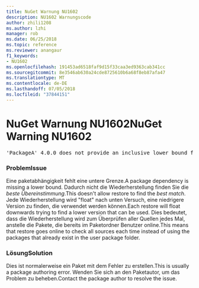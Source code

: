 ```yaml
---
title: NuGet Warnung NU1602
description: NU1602 Warnungscode
author: zhili1208
ms.author: lzhi
manager: rob
ms.date: 06/25/2018
ms.topic: reference
ms.reviewer: anangaur
f1_keywords:
- NU1602
ms.openlocfilehash: 191453ad6518faf9d15f33caa3ed9363cab341cc
ms.sourcegitcommit: 8e3546ab630a24cde8725610b6a68f8eb87afa47
ms.translationtype: MT
ms.contentlocale: de-DE
ms.lasthandoff: 07/05/2018
ms.locfileid: "37844151"
---
```

# <a name="nuget-warning-nu1602"></a><span data-ttu-id="fc69e-103">NuGet Warnung NU1602</span><span class="sxs-lookup"><span data-stu-id="fc69e-103">NuGet Warning NU1602</span></span>

<pre>'PackageA' 4.0.0 does not provide an inclusive lower bound for dependency 'PackageB' (> 3.5.0). An approximate best match of 3.6.0 was resolved.</pre>

### <a name="issue"></a><span data-ttu-id="fc69e-104">Problem</span><span class="sxs-lookup"><span data-stu-id="fc69e-104">Issue</span></span>
<span data-ttu-id="fc69e-105">Eine paketabhängigkeit fehlt eine untere Grenze.</span><span class="sxs-lookup"><span data-stu-id="fc69e-105">A package dependency is missing a lower bound.</span></span> <span data-ttu-id="fc69e-106">Dadurch nicht die Wiederherstellung finden Sie die *beste Übereinstimmung*.</span><span class="sxs-lookup"><span data-stu-id="fc69e-106">This doesn't allow restore to find the *best match*.</span></span> <span data-ttu-id="fc69e-107">Jede Wiederherstellung wird "float" nach unten Versuch, eine niedrigere Version zu finden, die verwendet werden können.</span><span class="sxs-lookup"><span data-stu-id="fc69e-107">Each restore will float downwards trying to find a lower version that can be used.</span></span> <span data-ttu-id="fc69e-108">Dies bedeutet, dass die Wiederherstellung wird zum Überprüfen aller Quellen jedes Mal, anstelle die Pakete, die bereits im Paketordner Benutzer online.</span><span class="sxs-lookup"><span data-stu-id="fc69e-108">This means that restore goes online to check all sources each time instead of using the packages that already exist in the user package folder.</span></span>

### <a name="solution"></a><span data-ttu-id="fc69e-109">Lösung</span><span class="sxs-lookup"><span data-stu-id="fc69e-109">Solution</span></span>
<span data-ttu-id="fc69e-110">Dies ist normalerweise ein Paket mit dem Fehler zu erstellen.</span><span class="sxs-lookup"><span data-stu-id="fc69e-110">This is usually a package authoring error.</span></span> <span data-ttu-id="fc69e-111">Wenden Sie sich an den Paketautor, um das Problem zu beheben.</span><span class="sxs-lookup"><span data-stu-id="fc69e-111">Contact the package author to resolve the issue.</span></span>